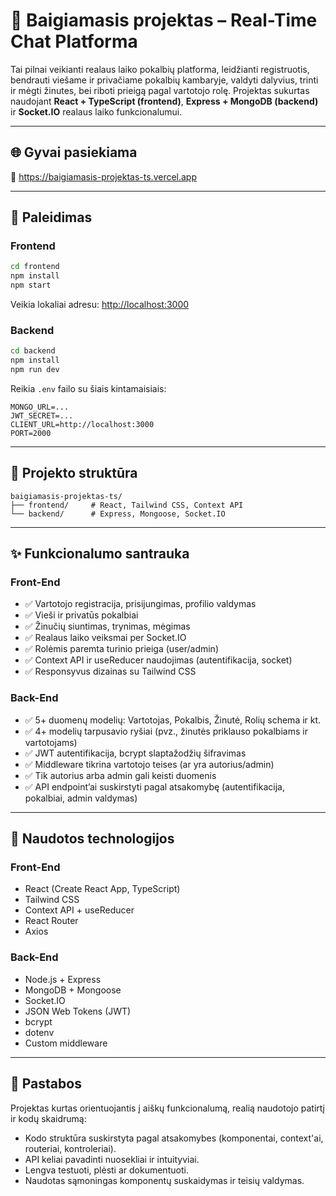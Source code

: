 # 🧠 Baigiamasis projektas – Real-Time Chat Platforma

Tai pilnai veikianti realaus laiko pokalbių platforma, leidžianti registruotis, bendrauti viešame ir privačiame pokalbių kambaryje, valdyti dalyvius, trinti ir mėgti žinutes, bei riboti prieigą pagal vartotojo rolę. Projektas sukurtas naudojant **React + TypeScript (frontend)**, **Express + MongoDB (backend)** ir **Socket.IO** realaus laiko funkcionalumui.

---

## 🌐 Gyvai pasiekiama

🔗 https://baigiamasis-projektas-ts.vercel.app

---

## 🚀 Paleidimas

### Frontend

```bash
cd frontend
npm install
npm start
```

Veikia lokaliai adresu: [http://localhost:3000](http://localhost:3000)

### Backend

```bash
cd backend
npm install
npm run dev
```

Reikia `.env` failo su šiais kintamaisiais:

```
MONGO_URL=...
JWT_SECRET=...
CLIENT_URL=http://localhost:3000
PORT=2000
```

---

## 📁 Projekto struktūra

```
baigiamasis-projektas-ts/
├── frontend/     # React, Tailwind CSS, Context API
└── backend/      # Express, Mongoose, Socket.IO
```

---

## ✨ Funkcionalumo santrauka

### Front-End

- ✅ Vartotojo registracija, prisijungimas, profilio valdymas
- ✅ Vieši ir privatūs pokalbiai
- ✅ Žinučių siuntimas, trynimas, mėgimas
- ✅ Realaus laiko veiksmai per Socket.IO
- ✅ Rolėmis paremta turinio prieiga (user/admin)
- ✅ Context API ir useReducer naudojimas (autentifikacija, socket)
- ✅ Responsyvus dizainas su Tailwind CSS

### Back-End

- ✅ 5+ duomenų modelių: Vartotojas, Pokalbis, Žinutė, Rolių schema ir kt.
- ✅ 4+ modelių tarpusavio ryšiai (pvz., žinutės priklauso pokalbiams ir vartotojams)
- ✅ JWT autentifikacija, bcrypt slaptažodžių šifravimas
- ✅ Middleware tikrina vartotojo teises (ar yra autorius/admin)
- ✅ Tik autorius arba admin gali keisti duomenis
- ✅ API endpoint’ai suskirstyti pagal atsakomybę (autentifikacija, pokalbiai, admin valdymas)

---

## 🔧 Naudotos technologijos

### Front-End

- React (Create React App, TypeScript)
- Tailwind CSS
- Context API + useReducer
- React Router
- Axios

### Back-End

- Node.js + Express
- MongoDB + Mongoose
- Socket.IO
- JSON Web Tokens (JWT)
- bcrypt
- dotenv
- Custom middleware

---

## 📝 Pastabos

Projektas kurtas orientuojantis į aiškų funkcionalumą, realią naudotojo patirtį ir kodų skaidrumą:

- Kodo struktūra suskirstyta pagal atsakomybes (komponentai, context'ai, routeriai, kontroleriai).
- API keliai pavadinti nuosekliai ir intuityviai.
- Lengva testuoti, plėsti ar dokumentuoti.
- Naudotas sąmoningas komponentų suskaidymas ir teisių valdymas.
